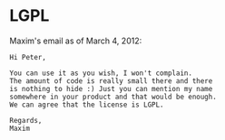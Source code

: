 # LGPL #

Maxim's email as of March 4, 2012:

```
Hi Peter,

You can use it as you wish, I won't complain.
The amount of code is really small there and there
is nothing to hide :) Just you can mention my name 
somewhere in your product and that would be enough.
We can agree that the license is LGPL.

Regards,
Maxim
```